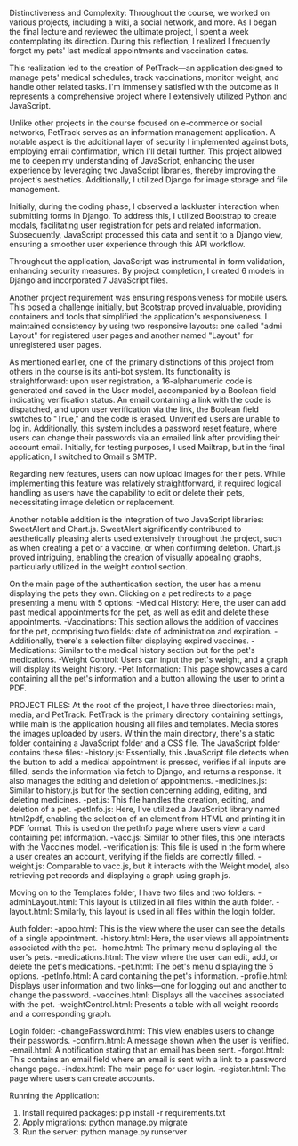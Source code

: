 Distinctiveness and Complexity:
Throughout the course, we worked on various projects, including a wiki, a social network, and more. As I began the final lecture and reviewed the ultimate project, I spent a week contemplating its direction. During this reflection, I realized I frequently forgot my pets' last medical appointments and vaccination dates.

This realization led to the creation of PetTrack—an application designed to manage pets' medical schedules, track vaccinations, monitor weight, and handle other related tasks. I'm immensely satisfied with the outcome as it represents a comprehensive project where I extensively utilized Python and JavaScript.

Unlike other projects in the course focused on e-commerce or social networks, PetTrack serves as an information management application. A notable aspect is the additional layer of security I implemented against bots, employing email confirmation, which I'll detail further. This project allowed me to deepen my understanding of JavaScript, enhancing the user experience by leveraging two JavaScript libraries, thereby improving the project's aesthetics. Additionally, I utilized Django for image storage and file management.

Initially, during the coding phase, I observed a lackluster interaction when submitting forms in Django. To address this, I utilized Bootstrap to create modals, facilitating user registration for pets and related information. Subsequently, JavaScript processed this data and sent it to a Django view, ensuring a smoother user experience through this API workflow.

Throughout the application, JavaScript was instrumental in form validation, enhancing security measures. By project completion, I created 6 models in Django and incorporated 7 JavaScript files.

Another project requirement was ensuring responsiveness for mobile users. This posed a challenge initially, but Bootstrap proved invaluable, providing containers and tools that simplified the application's responsiveness. I maintained consistency by using two responsive layouts: one called "admi Layout" for registered user pages and another named "Layout" for unregistered user pages.

As mentioned earlier, one of the primary distinctions of this project from others in the course is its anti-bot system. Its functionality is straightforward: upon user registration, a 16-alphanumeric code is generated and saved in the User model, accompanied by a Boolean field indicating verification status. An email containing a link with the code is dispatched, and upon user verification via the link, the Boolean field switches to "True," and the code is erased. Unverified users are unable to log in. Additionally, this system includes a password reset feature, where users can change their passwords via an emailed link after providing their account email.
Initially, for testing purposes, I used Mailtrap, but in the final application, I switched to Gmail's SMTP.

Regarding new features, users can now upload images for their pets. While implementing this feature was relatively straightforward, it required logical handling as users have the capability to edit or delete their pets, necessitating image deletion or replacement.

Another notable addition is the integration of two JavaScript libraries: SweetAlert and Chart.js. SweetAlert significantly contributed to aesthetically pleasing alerts used extensively throughout the project, such as when creating a pet or a vaccine, or when confirming deletion. Chart.js proved intriguing, enabling the creation of visually appealing graphs, particularly utilized in the weight control section.

On the main page of the authentication section, the user has a menu displaying the pets they own. Clicking on a pet redirects to a page presenting a menu with 5 options:
-Medical History: Here, the user can add past medical appointments for the pet, as well as edit and delete these appointments.
-Vaccinations: This section allows the addition of vaccines for the pet, comprising two fields: date of administration and expiration. -Additionally, there's a selection filter displaying expired vaccines.
-Medications: Similar to the medical history section but for the pet's medications.
-Weight Control: Users can input the pet's weight, and a graph will display its weight history.
-Pet Information: This page showcases a card containing all the pet's information and a button allowing the user to print a PDF.


PROJECT FILES:
At the root of the project, I have three directories: main, media, and PetTrack. PetTrack is the primary directory containing settings, while main is the application housing all files and templates. Media stores the images uploaded by users.
Within the main directory, there's a static folder containing a JavaScript folder and a CSS file. The JavaScript folder contains these files:
-history.js: Essentially, this JavaScript file detects when the button to add a medical appointment is pressed, verifies if all inputs are filled, sends the information via fetch to Django, and returns a response. It also manages the editing and deletion of appointments.
-medicines.js: Similar to history.js but for the section concerning adding, editing, and deleting medicines.
-pet.js: This file handles the creation, editing, and deletion of a pet.
-petInfo.js: Here, I've utilized a JavaScript library named html2pdf, enabling the selection of an element from HTML and printing it in PDF format. This is used on the petInfo page where users view a card containing pet information.
-vacc.js: Similar to other files, this one interacts with the Vaccines model.
-verification.js: This file is used in the form where a user creates an account, verifying if the fields are correctly filled.
-weight.js: Comparable to vacc.js, but it interacts with the Weight model, also retrieving pet records and displaying a graph using graph.js.

Moving on to the Templates folder, I have two files and two folders:
-adminLayout.html: This layout is utilized in all files within the auth folder.
-layout.html: Similarly, this layout is used in all files within the login folder.

  Auth folder:
-appo.html: This is the view where the user can see the details of a single appointment.
-history.html: Here, the user views all appointments associated with the pet.
-home.html: The primary menu displaying all the user's pets.
-medications.html: The view where the user can edit, add, or delete the pet's medications.
-pet.html: The pet's menu displaying the 5 options.
-petInfo.html: A card containing the pet's information.
-profile.html: Displays user information and two links—one for logging out and another to change the password.
-vaccines.html: Displays all the vaccines associated with the pet.
-weightControl.html: Presents a table with all weight records and a corresponding graph.

 Login folder:
-changePassword.html: This view enables users to change their passwords.
-confirm.html: A message shown when the user is verified.
-email.html: A notification stating that an email has been sent.
-forgot.html: This contains an email field where an email is sent with a link to a password change page.
-index.html: The main page for user login.
-register.html: The page where users can create accounts.

Running the Application:

1. Install required packages: pip install -r requirements.txt
2. Apply migrations: python manage.py migrate
3. Run the server: python manage.py runserver

